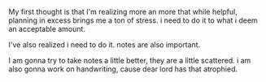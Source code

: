 My first thought is that I'm realizing more an more that while helpful,
planning in excess brings me a ton of stress. i need to do it to what i deem an
acceptable amount.

I've also realized i need to do it. notes are also important.

I am gonna try to take notes a little better, they are a little scattered.
i am also gonna work on handwriting, cause dear lord has that atrophied. 
